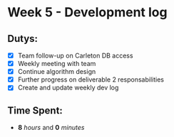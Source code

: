 # Week 5 - Development log

## Dutys:
 - [X] Team follow-up on Carleton DB access
 - [X] Weekly meeting with team
 - [X] Continue algorithm design
 - [X] Further progress on deliverable 2 responsabilities
 - [X] Create and update weekly dev log

## Time Spent:
* **8** _hours_ and **0** _minutes_
